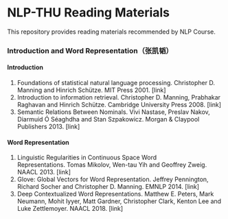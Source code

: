 # NLP-THU Reading Materials
This repository provides reading materials recommended by NLP Course.

### Introduction and Word Representation（张凯韬）
#### Introduction
1. Foundations of statistical natural language processing. Christopher D. Manning and Hinrich Schütze. MIT Press 2001. [link]
2. Introduction to information retrieval. Christopher D. Manning, Prabhakar Raghavan and Hinrich Schütze. Cambridge University Press 2008. [link]
3. Semantic Relations Between Nominals. Vivi Nastase, Preslav Nakov, Diarmuid Ó Séaghdha and Stan Szpakowicz. Morgan & Claypool Publishers 2013. [link]
#### Word Representation
1. Linguistic Regularities in Continuous Space Word Representations. Tomas Mikolov, Wen-tau Yih and Geoffrey Zweig. NAACL 2013. [link]
2. Glove: Global Vectors for Word Representation. Jeffrey Pennington, Richard Socher and Christopher D. Manning. EMNLP 2014. [link]
3. Deep Contextualized Word Representations. Matthew E. Peters, Mark Neumann, Mohit Iyyer, Matt Gardner, Christopher Clark, Kenton Lee and Luke Zettlemoyer. NAACL 2018. [link]


